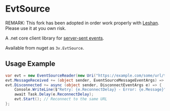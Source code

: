 # EvtSource

REMARK: 
This fork has been adopted in order work properly with [Leshan](https://www.eclipse.org/leshan/). 
Please use it at you own risk.

A .net core client library for [server-sent events](https://html.spec.whatwg.org/multipage/server-sent-events.html).

Available from nuget as `3v.EvtSource`.

## Usage Example

```cs
var evt = new EventSourceReader(new Uri("https://example.com/some/url/to/SSE")).Start();
evt.MessageReceived += (object sender, EventSourceMessageEventArgs) => Console.WriteLine($"{e.Event} : {e.Message}");
evt.Disconnected += async (object sender, DisconnectEventArgs e) => {
    Console.WriteLine($"Retry: {e.ReconnectDelay} - Error: {e.Message}");
    await Task.Delay(e.ReconnectDelay);
    evt.Start(); // Reconnect to the same URL
};
```
